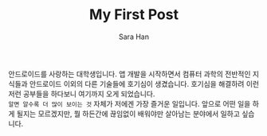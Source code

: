 ﻿---
layout: post
title: "My First Post"
author: "Sara Han"
---

안드로이드를 사랑하는 대학생입니다. 앱 개발을 시작하면서 컴퓨터 과학의 전반적인 지식들과 안드로이드 이외의 다른 기술들에 호기심이 생겼습니다. 호기심을 해결하려 이런 저런 공부들을 하다보니 여기까지 오게 되었습니다.
<br>
`알면 알수록 더 많이 보이는 것` 자체가 저에겐 가장 즐거운 일입니다. 앞으로 어떤 일을 하게 될지는 모르겠지만, 뭘 하든간에 끊임없이 배워야만 살아남는 분야에서 일하고 싶습니다.
